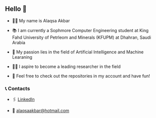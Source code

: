 ## Hello 👋
- 👦🏻 My name is Alaqsa Akbar

- 📚 I am currently a Sophmore Computer Engineering student at King Fahd University of Petrleom and Minerals (KFUPM) at Dhahran, Saudi Arabia

- 🤖 My passion lies in the field of Artificial Intelligence and Machine Learaning

- 🧑‍🔬 I aspire to become a leading researcher in the field

- 🎉 Feel free to check out the repositories in my account and have fun!

### 📞 Contacts
- 🖇️ [LinkedIn](https://www.linkedin.com/in/alaqsa-akbar-89a7aa2a8/)

- 📧 [alaqsaakbar\@hotmail.com](mailto:alaqsaakbar@hotmail.com?)

<!--
**alaqsa-akbar/alaqsa-akbar** is a ✨ _special_ ✨ repository because its `README.md` (this file) appears on your GitHub profile.

Here are some ideas to get you started:

- 🔭 I’m currently working on ...
- 🌱 I’m currently learning ...
- 👯 I’m looking to collaborate on ...
- 🤔 I’m looking for help with ...
- 💬 Ask me about ...
- 📫 How to reach me: ...
- 😄 Pronouns: ...
- ⚡ Fun fact: ...
-->
